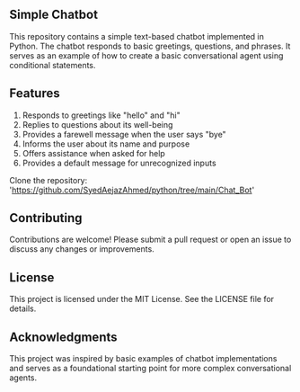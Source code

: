 ## Simple Chatbot

This repository contains a simple text-based chatbot implemented in Python. The chatbot responds to basic greetings, questions, and phrases. It serves as an example of how to create a basic conversational agent using conditional statements.

## Features
1. Responds to greetings like "hello" and "hi"
2. Replies to questions about its well-being
3. Provides a farewell message when the user says "bye"
4. Informs the user about its name and purpose
5. Offers assistance when asked for help
6. Provides a default message for unrecognized inputs

Clone the repository: 'https://github.com/SyedAejazAhmed/python/tree/main/Chat_Bot'

## Contributing
Contributions are welcome! Please submit a pull request or open an issue to discuss any changes or improvements.

## License
This project is licensed under the MIT License. See the LICENSE file for details.

## Acknowledgments
This project was inspired by basic examples of chatbot implementations and serves as a foundational starting point for more complex conversational agents.
